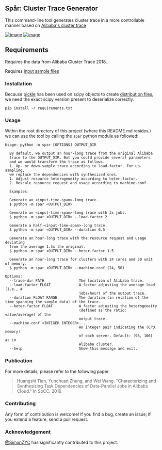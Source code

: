 ## Spår: Cluster Trace Generator

This command-line tool generates cluster trace in a more controllable manner based on [Alibaba's cluster trace](https://github.com/alibaba/clusterdata)

[![image](https://img.shields.io/pypi/l/spar.svg)](https://python.org/pypi/spar)
[![image](https://img.shields.io/pypi/pyversions/spar.svg)](https://python.org/pypi/spar)

## Requirements

Requires the data from Alibaba Cluster Trace 2018.

Requires [input sample files](./formats.md#input-format)

### Installation

Because [pickle](https://docs.python.org/3/library/pickle.html) has been used on scipy objects to create [distribution files](./spar/data/distributions/), we need the exact scipy version present to deserialize correctly.

```
pip install -r requirements.txt
```

### Usage

Within the root directory of this project (where this README.md resides.) we can use the tool by calling the `spar` python module as followed:

```
Usage: python -m spar [OPTIONS] OUTPUT_DIR

  By default, we output an hour-long trace from the original Alibaba
  trace to the OUTPUT_DIR. But you could provide several parameters
  and we would transform the trace as follows.
  1. Up- or down-sample trace according to load-factor. For up-sampling,
  we replace the dependencies with synthesized ones.
  1. Adjust resource heterogeneity according to heter-factor.
  2. Rescale resource request and usage according to machine-conf.

  Examples:

  Generate an <input-time-span>-long trace.
  $ python -m spar <OUTPUT_DIR>

  Generate an <input-time-span>-long trace with 2x jobs.
  $ python -m spar <OUTPUT_DIR> --load-factor 2

  Generate a half-<input-time-span>-long trace.
  $ python -m spar <OUTPUT_DIR> --duration 0.5

  Generate an hour-long trace with the resource request and usage deviating
  from the average 1.5x the original.
  $ python -m spar <OUTPUT_DIR> --heter-factor 1.5

  Generate an hour-long trace for clusters with 24 cores and 50 unit of memory.
  $ python -m spar <OUTPUT_DIR> --machine-conf (24, 50)

Options:
  --trace-dir PATH                The location of Alibaba trace.
  --load-factor FLOAT             A factor adjusting the average load (i.e., #
                                  jobs/hour) of the output trace.
  --duration FLOAT RANGE          The duration (in relation of the time spanning the sample data) of the trace.
  --heter-factor FLOAT            A factor adjusting the heterogeneity
                                  (defined as the ratio: value/average) of the
                                  output trace.
  --machine-conf <INTEGER INTEGER>...
                                  An integer pair indicating the (CPU, memory)
                                  of each server. Default: (96, 100) as in
                                  Alibaba cluster.
  --help                          Show this message and exit.
```

### Publication

For more details, please refer to the following paper.

> Huangshi Tian, Yunchuan Zheng, and Wei Wang. "Characterizing and Synthesizing Task Dependencies of Data-Parallel Jobs in Alibaba Cloud." In SoCC. 2019.


### Contributing

Any form of contribution is welcome! If you find a bug, create an issue; if you extend a feature, send a pull request.


### Acknowledgement

[@SimonZYC](https://github.com/SimonZYC) has significantly contributed to this project.
